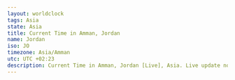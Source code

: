 ```yaml
---
layout: worldclock
tags: Asia
state: Asia
title: Current Time in Amman, Jordan
name: Jordan
iso: JO
timezone: Asia/Amman
utc: UTC +02:23
description: Current Time in Amman, Jordan [Live], Asia. Live update now time in Amman, timezone Asia/Amman, UTC +02:23, Country ISO code & Current Local Time.
---
```


